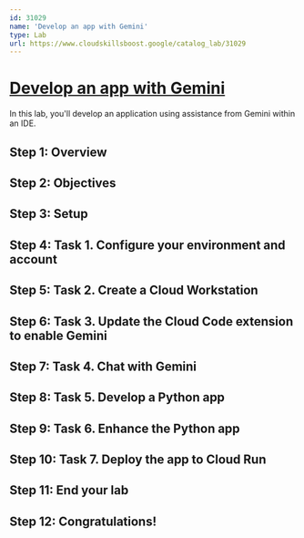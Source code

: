 ```yaml
---
id: 31029
name: 'Develop an app with Gemini'
type: Lab
url: https://www.cloudskillsboost.google/catalog_lab/31029
---
```


# [Develop an app with Gemini](https://www.cloudskillsboost.google/catalog_lab/31029)

In this lab, you'll develop an application using assistance from Gemini within an IDE.

## Step 1: Overview

## Step 2: Objectives

## Step 3: Setup

## Step 4: Task 1. Configure your environment and account

## Step 5: Task 2. Create a Cloud Workstation

## Step 6: Task 3. Update the Cloud Code extension to enable Gemini

## Step 7: Task 4. Chat with Gemini

## Step 8: Task 5. Develop a Python app

## Step 9: Task 6. Enhance the Python app

## Step 10: Task 7. Deploy the app to Cloud Run

## Step 11: End your lab

## Step 12: Congratulations!
